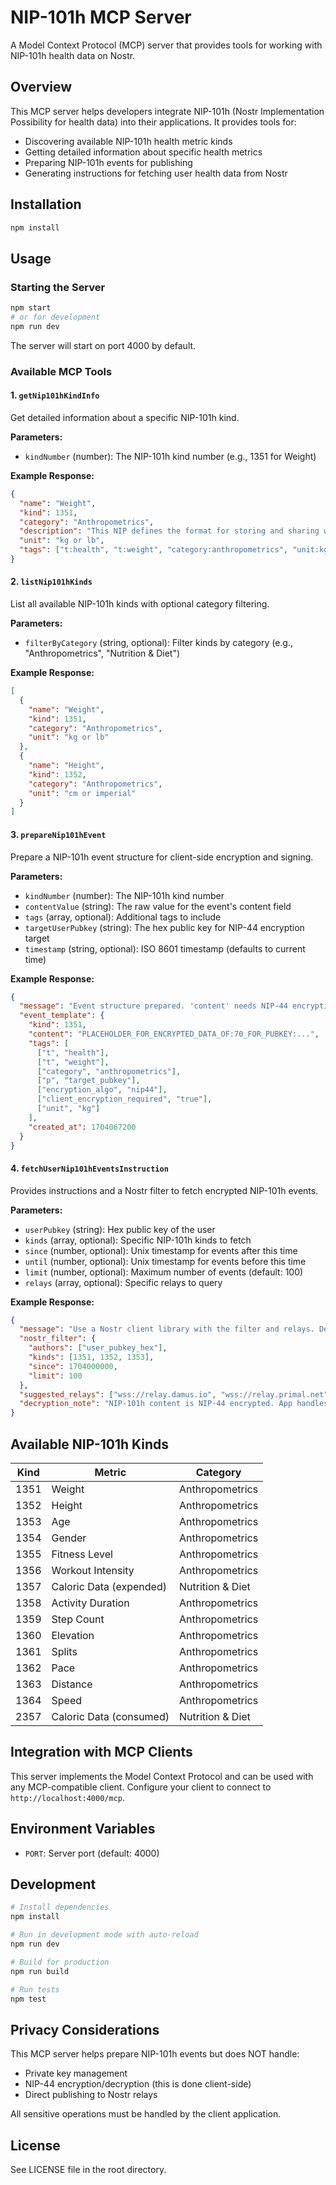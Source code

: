 # NIP-101h MCP Server

A Model Context Protocol (MCP) server that provides tools for working with NIP-101h health data on Nostr.

## Overview

This MCP server helps developers integrate NIP-101h (Nostr Implementation Possibility for health data) into their applications. It provides tools for:
- Discovering available NIP-101h health metric kinds
- Getting detailed information about specific health metrics
- Preparing NIP-101h events for publishing
- Generating instructions for fetching user health data from Nostr

## Installation

```bash
npm install
```

## Usage

### Starting the Server

```bash
npm start
# or for development
npm run dev
```

The server will start on port 4000 by default.

### Available MCP Tools

#### 1. `getNip101hKindInfo`
Get detailed information about a specific NIP-101h kind.

**Parameters:**
- `kindNumber` (number): The NIP-101h kind number (e.g., 1351 for Weight)

**Example Response:**
```json
{
  "name": "Weight",
  "kind": 1351,
  "category": "Anthropometrics",
  "description": "This NIP defines the format for storing and sharing weight data on Nostr.",
  "unit": "kg or lb",
  "tags": ["t:health", "t:weight", "category:anthropometrics", "unit:kg"]
}
```

#### 2. `listNip101hKinds`
List all available NIP-101h kinds with optional category filtering.

**Parameters:**
- `filterByCategory` (string, optional): Filter kinds by category (e.g., "Anthropometrics", "Nutrition & Diet")

**Example Response:**
```json
[
  {
    "name": "Weight",
    "kind": 1351,
    "category": "Anthropometrics",
    "unit": "kg or lb"
  },
  {
    "name": "Height",
    "kind": 1352,
    "category": "Anthropometrics",
    "unit": "cm or imperial"
  }
]
```

#### 3. `prepareNip101hEvent`
Prepare a NIP-101h event structure for client-side encryption and signing.

**Parameters:**
- `kindNumber` (number): The NIP-101h kind number
- `contentValue` (string): The raw value for the event's content field
- `tags` (array, optional): Additional tags to include
- `targetUserPubkey` (string): The hex public key for NIP-44 encryption target
- `timestamp` (string, optional): ISO 8601 timestamp (defaults to current time)

**Example Response:**
```json
{
  "message": "Event structure prepared. 'content' needs NIP-44 encryption. Sign with publisher key.",
  "event_template": {
    "kind": 1351,
    "content": "PLACEHOLDER_FOR_ENCRYPTED_DATA_OF:70_FOR_PUBKEY:...",
    "tags": [
      ["t", "health"],
      ["t", "weight"],
      ["category", "anthropometrics"],
      ["p", "target_pubkey"],
      ["encryption_algo", "nip44"],
      ["client_encryption_required", "true"],
      ["unit", "kg"]
    ],
    "created_at": 1704067200
  }
}
```

#### 4. `fetchUserNip101hEventsInstruction`
Provides instructions and a Nostr filter to fetch encrypted NIP-101h events.

**Parameters:**
- `userPubkey` (string): Hex public key of the user
- `kinds` (array, optional): Specific NIP-101h kinds to fetch
- `since` (number, optional): Unix timestamp for events after this time
- `until` (number, optional): Unix timestamp for events before this time
- `limit` (number, optional): Maximum number of events (default: 100)
- `relays` (array, optional): Specific relays to query

**Example Response:**
```json
{
  "message": "Use a Nostr client library with the filter and relays. Decrypt content client-side.",
  "nostr_filter": {
    "authors": ["user_pubkey_hex"],
    "kinds": [1351, 1352, 1353],
    "since": 1704000000,
    "limit": 100
  },
  "suggested_relays": ["wss://relay.damus.io", "wss://relay.primal.net", "wss://nos.lol"],
  "decryption_note": "NIP-101h content is NIP-44 encrypted. App handles decryption."
}
```

## Available NIP-101h Kinds

| Kind | Metric | Category |
|------|--------|----------|
| 1351 | Weight | Anthropometrics |
| 1352 | Height | Anthropometrics |
| 1353 | Age | Anthropometrics |
| 1354 | Gender | Anthropometrics |
| 1355 | Fitness Level | Anthropometrics |
| 1356 | Workout Intensity | Anthropometrics |
| 1357 | Caloric Data (expended) | Nutrition & Diet |
| 1358 | Activity Duration | Anthropometrics |
| 1359 | Step Count | Anthropometrics |
| 1360 | Elevation | Anthropometrics |
| 1361 | Splits | Anthropometrics |
| 1362 | Pace | Anthropometrics |
| 1363 | Distance | Anthropometrics |
| 1364 | Speed | Anthropometrics |
| 2357 | Caloric Data (consumed) | Nutrition & Diet |

## Integration with MCP Clients

This server implements the Model Context Protocol and can be used with any MCP-compatible client. Configure your client to connect to `http://localhost:4000/mcp`.

## Environment Variables

- `PORT`: Server port (default: 4000)

## Development

```bash
# Install dependencies
npm install

# Run in development mode with auto-reload
npm run dev

# Build for production
npm run build

# Run tests
npm test
```

## Privacy Considerations

This MCP server helps prepare NIP-101h events but does NOT handle:
- Private key management
- NIP-44 encryption/decryption (this is done client-side)
- Direct publishing to Nostr relays

All sensitive operations must be handled by the client application.

## License

See LICENSE file in the root directory. 